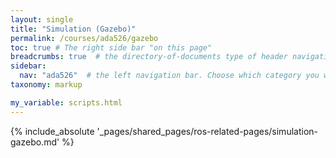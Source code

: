 ```yaml
---
layout: single
title: "Simulation (Gazebo)"
permalink: /courses/ada526/gazebo
toc: true # The right side bar "on this page"
breadcrumbs: true  # the directory-of-documents type of header navigation
sidebar:
  nav: "ada526"  # the left navigation bar. Choose which category you want.
taxonomy: markup

my_variable: scripts.html
---
```



{% include_absolute '_pages/shared_pages/ros-related-pages/simulation-gazebo.md' %}

